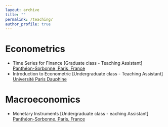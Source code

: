 ```yaml
---
layout: archive
title: ""
permalink: /teaching/
author_profile: true
---
```


Econometrics
======
 * Time Series for Finance [Graduate class - Teaching Assistant] \
   [Panthéon-Sorbonne, Paris, France](https://www.pantheonsorbonne.fr/)
* Introduction to Econometric [Undergraduate class - Teaching Assistant] \
  [Université Paris Dauphine](https://dauphine.psl.eu/)
    
Macroeconomics
======
* Monetary Instruments [Undergraduate class - eaching Assistant] \
   [Panthéon-Sorbonne, Paris, France](https://www.pantheonsorbonne.fr/)
